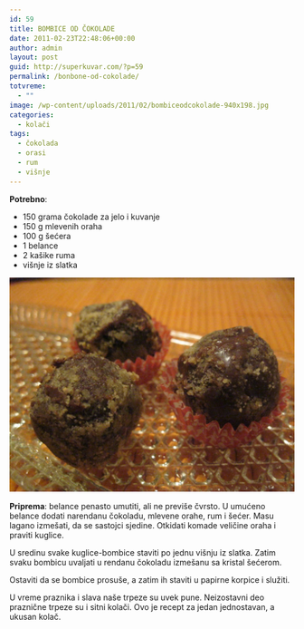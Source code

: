```yaml
---
id: 59
title: BOMBICE OD ČOKOLADE
date: 2011-02-23T22:48:06+00:00
author: admin
layout: post
guid: http://superkuvar.com/?p=59
permalink: /bonbone-od-cokolade/
totvreme:
  - ""
image: /wp-content/uploads/2011/02/bombiceodcokolade-940x198.jpg
categories:
  - kolači
tags:
  - čokolada
  - orasi
  - rum
  - višnje
---
```

**Potrebno**:

  * 150 grama čokolade za jelo i kuvanje
  * 150 g mlevenih oraha
  * 100 g šećera
  * 1 belance
  * 2 kašike ruma
  * višnje iz slatka


![bombice od cokolade](/wp-content/uploads/2011/02/bombiceodcokolade-1024x768.jpg)


**Priprema**: belance penasto umutiti, ali ne previše čvrsto. U umućeno belance dodati narendanu čokoladu, mlevene orahe, rum i šećer. Masu lagano izmešati, da se sastojci sjedine. Otkidati komade veličine oraha i praviti kuglice.

U sredinu svake kuglice-bombice staviti po jednu višnju iz slatka. Zatim svaku bombicu uvaljati u rendanu čokoladu izmešanu sa kristal šećerom.

Ostaviti da se bombice prosuše, a zatim ih staviti u papirne korpice i služiti.

U vreme praznika i slava naše trpeze su uvek pune. Neizostavni deo praznične trpeze su i sitni kolači. Ovo je recept za jedan jednostavan, a ukusan kolač.

&nbsp;
